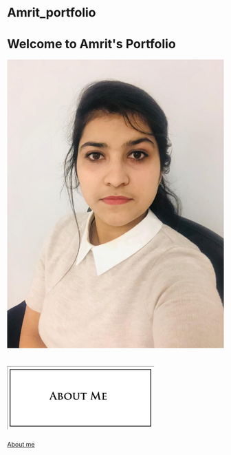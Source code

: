 # Amrit_portfolio

# Welcome to Amrit's Portfolio

![](Images/WhatsApp%20Image%202020-11-29%20at%205.15.08%20PM.jpeg)



# ![](Images/about%20me.png)

[About me](/about%20me)


